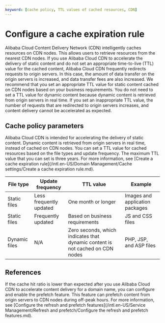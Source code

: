 ```yaml
---
keyword: [cache policy, TTL values of cached resources, CDN]
---
```


# Configure a cache expiration rule

Alibaba Cloud Content Delivery Network \(CDN\) intelligently caches resources on CDN nodes. This allows users to retrieve resources from the nearest CDN nodes. If you use Alibaba Cloud CDN to accelerate the delivery of static content and do not set an appropriate time-to-live \(TTL\) value for the cached content, Alibaba Cloud CDN frequently redirects requests to origin servers. In this case, the amount of data transfer on the origin servers is increased, and data transfer fees are also increased. We recommend that you set an appropriate TTL value for static content cached on CDN nodes based on your business requirements. You do not need to set a TTL value for dynamic content because dynamic content is retrieved from origin servers in real time. If you set an inappropriate TTL value, the number of requests that are redirected to origin servers increases, and content delivery cannot be accelerated as expected.

## Cache policy parameters

Alibaba Cloud CDN is intended for accelerating the delivery of static content. Dynamic content is retrieved from origin servers in real time, instead of cached on CDN nodes. You can set a TTL value for cached resources based on the file types and update frequency. The maximum TTL value that you can set is three years. For more information, see [Create a cache expiration rule](/intl.en-US/Domain Management/Cache settings/Create a cache expiration rule.md).

|File type|Update frequency|TTL value|Example|
|---------|----------------|---------|-------|
|Static files|Less frequently updated|One month or longer|Images and application packages|
|Static files|Frequently updated|Based on business requirements|JS and CSS files|
|Dynamic files|N/A|Zero seconds, which indicates that dynamic content is not cached on CDN nodes|PHP, JSP, and ASP files|

## References

If the cache hit ratio is lower than expected after you use Alibaba Cloud CDN to accelerate content delivery for a domain name, you can configure and enable the prefetch feature. This feature can prefetch content from origin servers to CDN nodes during off-peak hours. For more information, see [Configure the refresh and prefetch features](/intl.en-US/Service Management/Refresh and prefetch/Configure the refresh and prefetch features.md).

